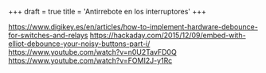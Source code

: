 +++
draft = true
title = 'Antirrebote en los interruptores'
+++





https://www.digikey.es/en/articles/how-to-implement-hardware-debounce-for-switches-and-relays
https://hackaday.com/2015/12/09/embed-with-elliot-debounce-your-noisy-buttons-part-i/
https://www.youtube.com/watch?v=n0U2TavFD0Q
https://www.youtube.com/watch?v=FOMI2J-y1Rc
